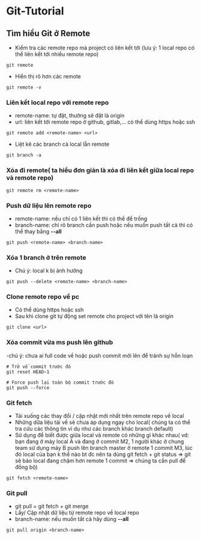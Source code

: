 # Git-Tutorial
## Tìm hiểu Git ở Remote
- Kiểm tra các remote repo mà project có liên kết tới (lưu ý: 1 local repo có thể liên kết tới nhiều remote repo)
```
git remote
```
- Hiển thị rõ hơn các remote
```
git remote -v
```
### Liên kết local repo với remote repo
- remote-name: tự đặt, thường sẽ đặt là origin
- url: liên kết tới remote repo ở github, gitlab,... có thể dùng https hoặc ssh
```
git remote add <remote-name> <url>
```
- Liệt kê các branch cả local lẫn remote
```
git branch -a
```
### Xóa đi remote( ta hiểu đơn giản là xóa đi liên kết giữa local repo và remote repo)
```
git remote rm <remote-name>
```
### Push dữ liệu lên remote repo
- remote-name: nếu chỉ có 1 liên kết thì có thể để trống
- branch-name: chỉ rõ branch cần push hoặc nếu muốn push tất cả thì có thể thay bằng **--all**
```
git push <remote-name> <branch-name>
```
### Xóa 1 branch ở trên remote
- Chú ý: local k bị ảnh hưởng
```
git push --delete <remote-name> <branch-name>
```
### Clone remote repo về pc
- Có thể dùng https hoặc ssh
- Sau khi clone git tự động set remote cho project với tên là origin
```
git clone <url>
```
### Xóa commit vừa ms push lên github
-chú ý: chưa ai full code về hoặc push commit mới lên để tránh sự hỗn loạn
```
# Trở về commit trước đó
git reset HEAD~1

# Force push lại toàn bộ commit trước đó
git push --force
```
### Git fetch
- Tải xuống các thay đổi / cập nhật mới nhất trên remote repo về local
- Những dữa liệu tải về sẽ chưa áp dụng ngay cho local( chúng ta có thể tra cứu các thông tin ví dụ như các branch khác branch default)
- Sử dụng để biết được giữa local và remote có những gì khác nhau( vd: bạn đang ở máy local A và đang ở commit M2, 1 người khác ở chung team sử dụng máy B push lên branch master ở remote 1 commit M3, lúc đó local của bạn k thể nào bt đc nên ta dùng git fetch + git status => git sẽ báo local đang chậm hơn remote 1 commit => chúng ta cần pull để đồng bộ)
```
git fetch <remote-name>
```
### Git pull
- git pull = git fetch + git merge
- Lấy/ Cập nhật dữ liệu từ remote repo về local repo
- branch-name: nếu muốn tất cả hãy dùng **--all**
```
git pull origin <branch-name>
```


